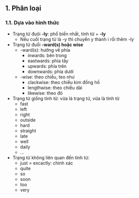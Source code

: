 ## 1. Phân loại

### 1.1. Dựa vào hình thức

- Trạng từ đuôi **-ly**: phổ biến nhất, tính từ + **-ly**
	- Nếu cuối trạng từ là -y thì chuyển y thành i rồi thêm -ly
- Trạng từ đuổi **-ward(s) hoặc wise**
	- -ward(s): hướng về phía
		- inwards: bên trong
		- eastwards: phía tây
		- upwards: phía trên
		- downwards: phía dưới
	- -wise: theo chiều, teo như
		- clackwise: theo chiều kim đồng hồ
		- lengthwise: theo chiều dài
		- likewise: theo đó
- Trạng từ giống tính từ: vừa là trạng từ, vừa là tính từ
	- fast
	- left
	- right
	- outside
	- hard
	- straight
	- late
	- well
	- daily
	- ...
- Trạng từ không liên quan đến tính từ:
	- just = excactly: chính xác
	- quite
	- so
	- soon
	- too
	- very
